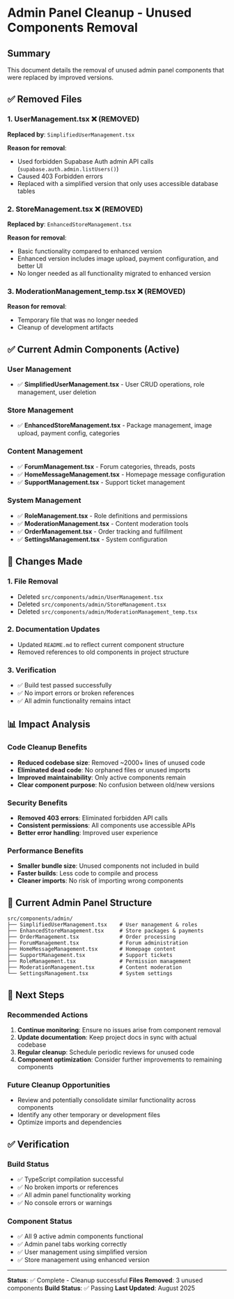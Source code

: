 # Admin Panel Cleanup - Unused Components Removal

## Summary
This document details the removal of unused admin panel components that were replaced by improved versions.

## ✅ Removed Files

### 1. **UserManagement.tsx** ❌ (REMOVED)
**Replaced by**: `SimplifiedUserManagement.tsx`

**Reason for removal**:
- Used forbidden Supabase Auth admin API calls (`supabase.auth.admin.listUsers()`)
- Caused 403 Forbidden errors
- Replaced with a simplified version that only uses accessible database tables

### 2. **StoreManagement.tsx** ❌ (REMOVED)  
**Replaced by**: `EnhancedStoreManagement.tsx`

**Reason for removal**:
- Basic functionality compared to enhanced version
- Enhanced version includes image upload, payment configuration, and better UI
- No longer needed as all functionality migrated to enhanced version

### 3. **ModerationManagement_temp.tsx** ❌ (REMOVED)
**Reason for removal**:
- Temporary file that was no longer needed
- Cleanup of development artifacts

## ✅ Current Admin Components (Active)

### User Management
- ✅ **SimplifiedUserManagement.tsx** - User CRUD operations, role management, user deletion

### Store Management  
- ✅ **EnhancedStoreManagement.tsx** - Package management, image upload, payment config, categories

### Content Management
- ✅ **ForumManagement.tsx** - Forum categories, threads, posts
- ✅ **HomeMessageManagement.tsx** - Homepage message configuration
- ✅ **SupportManagement.tsx** - Support ticket management

### System Management
- ✅ **RoleManagement.tsx** - Role definitions and permissions
- ✅ **ModerationManagement.tsx** - Content moderation tools
- ✅ **OrderManagement.tsx** - Order tracking and fulfillment
- ✅ **SettingsManagement.tsx** - System configuration

## 🔧 Changes Made

### 1. **File Removal**
- Deleted `src/components/admin/UserManagement.tsx`
- Deleted `src/components/admin/StoreManagement.tsx` 
- Deleted `src/components/admin/ModerationManagement_temp.tsx`

### 2. **Documentation Updates**
- Updated `README.md` to reflect current component structure
- Removed references to old components in project structure

### 3. **Verification**
- ✅ Build test passed successfully
- ✅ No import errors or broken references
- ✅ All admin functionality remains intact

## 📊 Impact Analysis

### Code Cleanup Benefits
- **Reduced codebase size**: Removed ~2000+ lines of unused code
- **Eliminated dead code**: No orphaned files or unused imports
- **Improved maintainability**: Only active components remain
- **Clear component purpose**: No confusion between old/new versions

### Security Benefits  
- **Removed 403 errors**: Eliminated forbidden API calls
- **Consistent permissions**: All components use accessible APIs
- **Better error handling**: Improved user experience

### Performance Benefits
- **Smaller bundle size**: Unused components not included in build
- **Faster builds**: Less code to compile and process
- **Cleaner imports**: No risk of importing wrong components

## 🎯 Current Admin Panel Structure

```
src/components/admin/
├── SimplifiedUserManagement.tsx    # User management & roles
├── EnhancedStoreManagement.tsx     # Store packages & payments  
├── OrderManagement.tsx             # Order processing
├── ForumManagement.tsx             # Forum administration
├── HomeMessageManagement.tsx       # Homepage content
├── SupportManagement.tsx           # Support tickets
├── RoleManagement.tsx              # Permission management
├── ModerationManagement.tsx        # Content moderation
└── SettingsManagement.tsx          # System settings
```

## 🚀 Next Steps

### Recommended Actions
1. **Continue monitoring**: Ensure no issues arise from component removal
2. **Update documentation**: Keep project docs in sync with actual codebase
3. **Regular cleanup**: Schedule periodic reviews for unused code
4. **Component optimization**: Consider further improvements to remaining components

### Future Cleanup Opportunities
- Review and potentially consolidate similar functionality across components
- Identify any other temporary or development files
- Optimize imports and dependencies

## ✅ Verification

### Build Status
- ✅ TypeScript compilation successful
- ✅ No broken imports or references
- ✅ All admin panel functionality working
- ✅ No console errors or warnings

### Component Status
- ✅ All 9 active admin components functional
- ✅ Admin panel tabs working correctly
- ✅ User management using simplified version
- ✅ Store management using enhanced version

---

**Status**: ✅ Complete - Cleanup successful
**Files Removed**: 3 unused components
**Build Status**: ✅ Passing
**Last Updated**: August 2025
